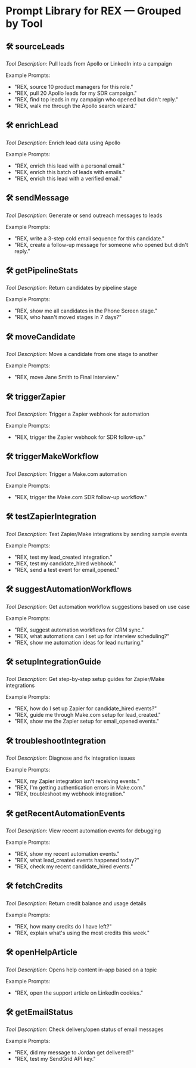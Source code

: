 # Prompt Library for REX — Grouped by Tool

## 🛠 sourceLeads
*Tool Description:* Pull leads from Apollo or LinkedIn into a campaign

Example Prompts:
- "REX, source 10 product managers for this role."
- "REX, pull 20 Apollo leads for my SDR campaign."
- "REX, find top leads in my campaign who opened but didn't reply."
- "REX, walk me through the Apollo search wizard."

## 🛠 enrichLead
*Tool Description:* Enrich lead data using Apollo

Example Prompts:
- "REX, enrich this lead with a personal email."
- "REX, enrich this batch of leads with emails."
- "REX, enrich this lead with a verified email."

## 🛠 sendMessage
*Tool Description:* Generate or send outreach messages to leads

Example Prompts:
- "REX, write a 3-step cold email sequence for this candidate."
- "REX, create a follow-up message for someone who opened but didn't reply."

## 🛠 getPipelineStats
*Tool Description:* Return candidates by pipeline stage

Example Prompts:
- "REX, show me all candidates in the Phone Screen stage."
- "REX, who hasn't moved stages in 7 days?"

## 🛠 moveCandidate
*Tool Description:* Move a candidate from one stage to another

Example Prompts:
- "REX, move Jane Smith to Final Interview."

## 🛠 triggerZapier
*Tool Description:* Trigger a Zapier webhook for automation

Example Prompts:
- "REX, trigger the Zapier webhook for SDR follow-up."

## 🛠 triggerMakeWorkflow
*Tool Description:* Trigger a Make.com automation

Example Prompts:
- "REX, trigger the Make.com SDR follow-up workflow."

## 🛠 testZapierIntegration
*Tool Description:* Test Zapier/Make integrations by sending sample events

Example Prompts:
- "REX, test my lead_created integration."
- "REX, test my candidate_hired webhook."
- "REX, send a test event for email_opened."

## 🛠 suggestAutomationWorkflows
*Tool Description:* Get automation workflow suggestions based on use case

Example Prompts:
- "REX, suggest automation workflows for CRM sync."
- "REX, what automations can I set up for interview scheduling?"
- "REX, show me automation ideas for lead nurturing."

## 🛠 setupIntegrationGuide
*Tool Description:* Get step-by-step setup guides for Zapier/Make integrations

Example Prompts:
- "REX, how do I set up Zapier for candidate_hired events?"
- "REX, guide me through Make.com setup for lead_created."
- "REX, show me the Zapier setup for email_opened events."

## 🛠 troubleshootIntegration
*Tool Description:* Diagnose and fix integration issues

Example Prompts:
- "REX, my Zapier integration isn't receiving events."
- "REX, I'm getting authentication errors in Make.com."
- "REX, troubleshoot my webhook integration."

## 🛠 getRecentAutomationEvents
*Tool Description:* View recent automation events for debugging

Example Prompts:
- "REX, show my recent automation events."
- "REX, what lead_created events happened today?"
- "REX, check my recent candidate_hired events."

## 🛠 fetchCredits
*Tool Description:* Return credit balance and usage details

Example Prompts:
- "REX, how many credits do I have left?"
- "REX, explain what's using the most credits this week."

## 🛠 openHelpArticle
*Tool Description:* Opens help content in-app based on a topic

Example Prompts:
- "REX, open the support article on LinkedIn cookies."

## 🛠 getEmailStatus
*Tool Description:* Check delivery/open status of email messages

Example Prompts:
- "REX, did my message to Jordan get delivered?"
- "REX, test my SendGrid API key." 